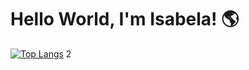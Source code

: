# Hello World, I'm Isabela! 🌎

[![Top Langs](https://github-readme-stats.vercel.app/api/top-langs/?username=belamribeiropa&layout=compact)](https://github.com/anuraghazra/github-readme-stats)
2
<!--
**belamribeirop/belamribeirop** is a ✨ _special_ ✨ repository because its `README.md` (this file) appears on your GitHub profile.

Here are some ideas to get you started:

- 🔭 I’m currently working on ...
- 🌱 I’m currently learning ...
- 👯 I’m looking to collaborate on ...
- 🤔 I’m looking for help with ...
- 💬 Ask me about ...
- 📫 How to reach me: ...
- 😄 Pronouns: ...
- ⚡ Fun fact: ...
-->
